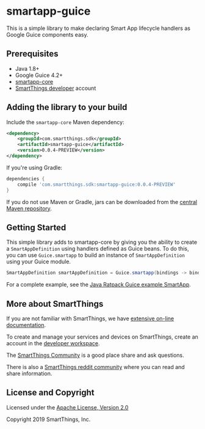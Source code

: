 # smartapp-guice

This is a simple library to make declaring Smart App lifecycle handlers as Google Guice components easy.

## Prerequisites

* Java 1.8+
* Google Guice 4.2+
* [smartapp-core](../smartapp-core)
* [SmartThings developer](https://smartthings.developer.samsung.com/workspace/) account

## Adding the library to your build

Include the `smartapp-core` Maven dependency:

```xml
<dependency>
    <groupId>com.smartthings.sdk</groupId>
    <artifactId>smartapp-guice</artifactId>
    <version>0.0.4-PREVIEW</version>
</dependency>
```

If you're using Gradle:

```gradle
dependencies {
    compile 'com.smartthings.sdk:smartapp-guice:0.0.4-PREVIEW'
}
```

If you do not use Maven or Gradle, jars can be downloaded from the
[central Maven repository](https://search.maven.org/search?q=g:com.smartthings.sdk%20a:smartapp-guice).

## Getting Started

This simple library adds to smartapp-core by giving you the ability to create a `SmartAppDefinition`
using handlers defined as Guice beans. To do this, you can use `Guice.smartapp` to build an instance
of `SmartAppDefinition` using your Guice module.

```java
SmartAppDefinition smartAppDefinition = Guice.smartapp(bindings -> bindings.module(appModule));
```

For a complete example, see the [Java Ratpack Guice example SmartApp](/examples/java-ratpack-guice-smartapp).

## More about SmartThings

If you are not familiar with SmartThings, we have
[extensive on-line documentation](https://smartthings.developer.samsung.com/develop/index.html).

To create and manage your services and devices on SmartThings, create an account in the
[developer workspace](https://devworkspace.developer.samsung.com/).

The [SmartThings Community](https://community.smartthings.com/c/developers/) is a good place share and
ask questions.

There is also a [SmartThings reddit community](https://www.reddit.com/r/SmartThings/) where you
can read and share information.

## License and Copyright

Licensed under the [Apache License, Version 2.0](https://www.apache.org/licenses/LICENSE-2.0)

Copyright 2019 SmartThings, Inc.
